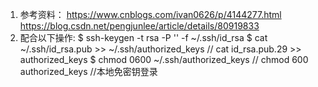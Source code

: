 1. 参考资料：
   https://www.cnblogs.com/ivan0626/p/4144277.html
   https://blog.csdn.net/pengjunlee/article/details/80919833
2. 配合以下操作:
$ ssh-keygen -t rsa -P '' -f ~/.ssh/id_rsa
$ cat ~/.ssh/id_rsa.pub >> ~/.ssh/authorized_keys // cat id_rsa.pub.29 >> authorized_keys
$ chmod 0600 ~/.ssh/authorized_keys // chmod 600 authorized_keys  //本地免密钥登录